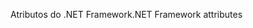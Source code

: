 <span data-ttu-id="0e949-101">Atributos do .NET Framework</span><span class="sxs-lookup"><span data-stu-id="0e949-101">.NET Framework attributes</span></span>
